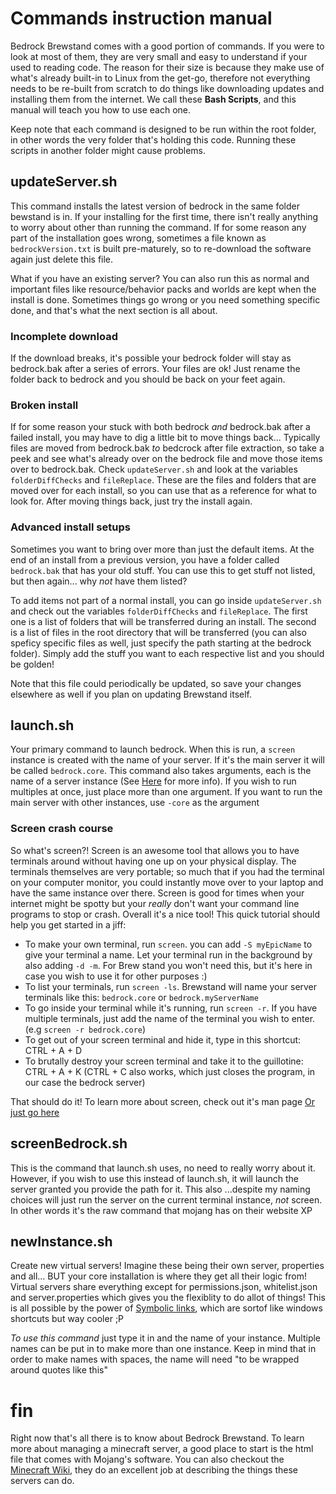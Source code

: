 # Commands instruction manual

Bedrock Brewstand comes with a good portion of commands. If you were to look at most of them, they are very small and easy to understand if your used to reading code. The reason for their size is because they make use of what's already built-in to Linux from the get-go, therefore not everything needs to be re-built from scratch to do things like downloading updates and installing them from the internet. We call these **Bash Scripts**, and this manual will teach you how to use each one.

Keep note that each command is designed to be run within the root folder, in other words the very folder that's holding this code. Running these scripts in another folder might cause problems.

## updateServer.sh

This command installs the latest version of bedrock in the same folder bewstand is in. If your installing for the first time, there isn't really anything to worry about other than running the command. If for some reason any part of the installation goes wrong, sometimes a file known as `bedrockVersion.txt` is built pre-maturely, so to re-download the software again just delete this file.

What if you have an existing server? You can also run this as normal and important files like resource/behavior packs and worlds are kept when the install is done. Sometimes things go wrong or you need something specific done, and that's what the next section is all about.

### Incomplete download

If the download breaks, it's possible your bedrock folder will stay as bedrock.bak after a series of errors. Your files are ok! Just rename the folder back to bedrock and you should be back on your feet again.

### Broken install

If for some reason your stuck with both bedrock *and* bedrock.bak after a failed install, you may have to dig a little bit to move things back... Typically files are moved from bedrock.bak *to* bedcrock after file extraction, so take a peek and see what's already over on the bedrock file and move those items over to bedrock.bak. Check `updateServer.sh` and look at the variables `folderDiffChecks` and `fileReplace`. These are the files and folders that are moved over for each install, so you can use that as a reference for what to look for. After moving things back, just try the install again.

### Advanced install setups

Sometimes you want to bring over more than just the default items. At the end of an install from a previous version, you have a folder called `bedrock.bak` that has your old stuff. You can use this to get stuff not listed, but then again... why *not* have them listed?

To add items not part of a normal install, you can go inside `updateServer.sh` and check out the variables `folderDiffChecks` and `fileReplace`. The first one is a list of folders that will be transferred during an install. The second is a list of files in the root directory that will be transferred (you can also speficy specific files as well, just specify the path starting at the bedrock folder). Simply add the stuff you want to each respective list and you should be golden!

Note that this file could periodically be updated, so save your changes elsewhere as well if you plan on updating Brewstand itself.

## launch.sh

Your primary command to launch bedrock. When this is run, a `screen` instance is created with the name of your server. If it's the main server it will be called `bedrock.core`. This command also takes arguments, each is the name of a server instance (See [Here](#newInstance.sh) for more info). If you wish to run multiples at once, just place more than one argument. If you want to run the main server with other instances, use `-core` as the argument

### Screen crash course

So what's screen?! Screen is an awesome tool that allows you to have terminals around without having one up on your physical display. The terminals themselves are very portable; so much that if you had the terminal on your computer monitor, you could instantly move over to your laptop and have the same instance over there. Screen is good for times when your internet might be spotty but your *really* don't want your command line programs to stop or crash. Overall it's a nice tool! This quick tutorial should help you get started in a jiff:

* To make your own terminal, run `screen`. you can add `-S myEpicName` to give your terminal a name. Let your terminal run in the background by also adding `-d -m`. For Brew stand you won't need this, but it's here in case you wish to use it for other purposes :)
* To list your terminals, run `screen -ls`. Brewstand will name your server terminals like this: `bedrock.core` or `bedrock.myServerName`
* To go inside your terminal while it's running, run `screen -r`. If you have multiple terminals, just add the name of the terminal you wish to enter. (e.g `screen -r bedrock.core`)
* To get out of your screen terminal and hide it, type in this shortcut: CTRL + A + D
* To brutally destroy your screen terminal and take it to the guillotine: CTRL + A + K (CTRL + C also works, which just closes the program, in our case the bedrock server)

That should do it! To learn more about screen, check out it's man page [Or just go here](https://linux.die.net/man/1/screen)

## screenBedrock.sh

This is the command that launch.sh uses, no need to really worry about it. However, if you wish to use this instead of launch.sh, it will launch the server granted you provide the path for it. This also ...despite my naming choices will just run the server on the current terminal instance, *not* screen. In other words it's the raw command that mojang has on their website XP

## newInstance.sh

Create new virtual servers! Imagine these being their own server, properties and all... BUT your core installation is where they get all their logic from! Virtual servers share everything except for permissions.json, whitelist.json and server.properties which gives you the flexiblity to do allot of things! This is all possible by the power of [Symbolic links](https://en.wikipedia.org/wiki/Symbolic_link), which are sortof like windows shortcuts but way cooler ;P

*To use this command* just type it in and the name of your instance. Multiple names can be put in to make more than one instance. Keep in mind that in order to make names with spaces, the name will need "to be wrapped around quotes like this"

# fin

Right now that's all there is to know about Bedrock Brewstand. To learn more about managing a minecraft server, a good place to start is the html file that comes with Mojang's software. You can also checkout the [Minecraft Wiki](https://minecraft.gamepedia.com/Server), they do an excellent job at describing the things these servers can do.
